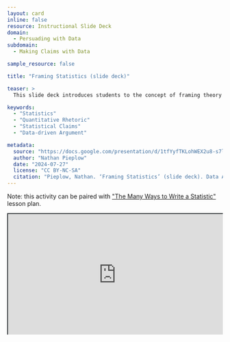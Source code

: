 ```yaml
---
layout: card
inline: false
resource: Instructional Slide Deck
domain:
  - Persuading with Data
subdomain:
  - Making Claims with Data

sample_resource: false

title: "Framing Statistics (slide deck)"

teaser: >
  This slide deck introduces students to the concept of framing theory from communication studies, and explores how framing theory can be applied to the communication of statistics. It asks students to identify frames of reference in both mathematical and rhetorical examples. The slide deck with instructor notes could be used as a reading or an activity, and can be paired with “The Many Ways to Write a Statistic” lesson plan.

keywords:
  - "Statistics"
  - "Quantitative Rhetoric"
  - "Statistical Claims"
  - "Data-driven Argument"

metadata:
  source: "https://docs.google.com/presentation/d/1tfYyfTKLohWEX2u8-s7louyPhrkVh2Gy/edit?usp=sharing&ouid=116941745404208628216&rtpof=true&sd=true"
  author: "Nathan Pieplow"
  date: "2024-07-27"
  license: "CC BY-NC-SA"
  citation: "Pieplow, Nathan. ‘Framing Statistics’ (slide deck). Data Advocacy 4 All, University of Colorado. 27 July 2024 "
---
```


Note: this activity can be paired with ["The Many Ways to Write a Statistic"](https://da4asandbox.github.io/curricularsite/cards/many-ways-to-write-a-statistic) lesson plan.

<div style="position: relative; padding-bottom: 56.25%; height: 0; overflow: hidden;"><iframe src="https://docs.google.com/presentation/d/1tfYyfTKLohWEX2u8-s7louyPhrkVh2Gy/edit?usp=sharing&ouid=116941745404208628216&rtpof=true&sd=true" width="100%" title="Framing Statistics (slide deck)" style="border:2px #323639 solid; position: absolute; top: 0; left: 0; right: 0; bottom: 0; height: 100%; max-width: 100%;"></iframe></div>
